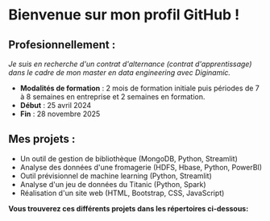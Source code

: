 # Bienvenue sur mon profil GitHub ! 

## Profesionnellement : 
*Je suis en recherche d'un contrat d'alternance (contrat d'apprentissage) dans le cadre de mon master en data engineering avec Diginamic.*
 - **Modalités de formation** : 2 mois de formation initiale puis périodes de 7 à 8 semaines en entreprise et 2 semaines en formation.
 - **Début** : 25 avril 2024
 - **Fin** : 28 novembre 2025

## Mes projets : 
 - Un outil de gestion de bibliothèque (MongoDB, Python, Streamlit)
 - Analyse des données d'une fromagerie (HDFS, Hbase, Python, PowerBI)
 - Outil prévisionnel de machine learning (Python, Streamlit)
 - Analyse d'un jeu de données du Titanic (Python, Spark)
 - Réalisation d'un site web (HTML, Bootstrap, CSS, JavaScript)

**Vous trouverez ces différents projets dans les répertoires ci-dessous:**
